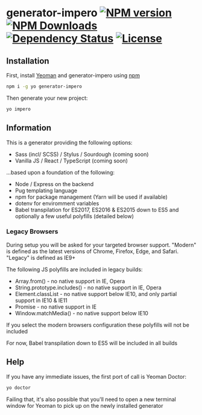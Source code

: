 # generator-impero [![NPM version][npm-version-image]][npm-version-url] [![NPM Downloads][npm-downloads-image]][npm-downloads-url] [![Dependency Status][daviddm-image]][daviddm-url] [![License][license-image]][license-url]

## Installation

First, install [Yeoman](http://yeoman.io) and generator-impero using [npm](https://www.npmjs.com/)

```bash
npm i -g yo generator-impero
```

Then generate your new project:

```bash
yo impero
```

## Information

This is a generator providing the following options:

- Sass (incl/ SCSS) / Stylus / Sourdough (coming soon)
- Vanilla JS / React / TypeScript (coming soon)

...based upon a foundation of the following:

- Node / Express on the backend
- Pug templating language
- npm for package management (Yarn will be used if available)
- dotenv for enviromment variables
- Babel transpilation for ES2017, ES2016 & ES2015 down to ES5 and optionally a few useful polyfills (detailed below)

### Legacy Browsers

During setup you will be asked for your targeted browser support. "Modern" is defined as the latest versions of Chrome, Firefox, Edge, and Safari. "Legacy" is defined as IE9+

The following JS polyfills are included in legacy builds:

- Array.from() - no native support in IE, Opera
- String.prototype.includes() - no native support in IE, Opera
- Element.classList - no native support below IE10, and only partial support in IE10 & IE11
- Promise - no native support in IE
- Window.matchMedia() - no native support below IE10

If you select the modern browsers configuration these polyfills will not be included

For now, Babel transpilation down to ES5 will be included in all builds

## Help

If you have any immediate issues, the first port of call is Yeoman Doctor:

```bash
yo doctor
```

Failing that, it's also possible that you'll need to open a new terminal window for Yeoman to pick up on the newly installed generator

[npm-version-image]: https://badge.fury.io/js/generator-impero.svg
[npm-version-url]: https://npmjs.org/package/generator-impero
[npm-downloads-image]: https://img.shields.io/npm/dm/generator-impero.svg
[npm-downloads-url]: https://npmjs.org/package/generator-impero
[license-image]: https://img.shields.io/npm/l/generator-impero.svg
[license-url]: https://npmjs.org/package/generator-impero
[daviddm-image]: https://img.shields.io/david/imperodesign/generator-impero.svg
[daviddm-url]: https://david-dm.org/imperodesign/generator-impero
